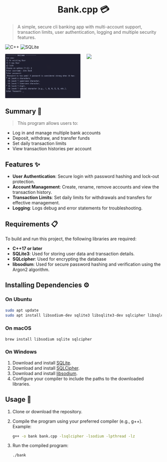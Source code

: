 <h1 align="center" style="font-size: 2em;">Bank.cpp 💳</h1>

> A simple, secure cli banking app with multi-account support, transaction limits, user authentication, logging and multiple security features.

![C++](https://img.shields.io/badge/c++-%2300599C.svg?style=flat&logo=c%2B%2B&logoColor=white)
![SQLite](https://img.shields.io/badge/sqlite-%2307405e.svg?style=flat&logo=sqlite&logoColor=white)

<div align="center" style="display: flex; justify-content: space-between; width: 100%;">
  <img src="../../images/bank/bank-welcome.png" style="width: 48%; object-fit: contain;">
  <img src="../../images/bank-accounts.png" style="width: 48%; object-fit: contain;">
</div>

## Summary 📝
> This program allows users to:
- Log in and manage multiple bank accounts
- Deposit, withdraw, and transfer funds
- Set daily transaction limits
- View transaction histories per account

## Features ✨
- **User Authentication**: Secure login with password hashing and lock-out protection.
- **Account Management**: Create, rename, remove accounts and view the transaction history.
- **Transaction Limits**: Set daily limits for withdrawals and transfers for effective management.
- **Logging**: Logs debug and error statements for troubleshooting.

## Requirements 📋

To build and run this project, the following libraries are required:
- **C++17 or later**
- **SQLite3**: Used for storing user data and transaction details.
- **SQLcipher**: Used for encrypting the database
- **libsodium**: Used for secure password hashing and verification using the Argon2 algorithm.

## Installing Dependencies ⚙️

### On Ubuntu
```bash
sudo apt update
sudo apt install libsodium-dev sqlite3 libsqlite3-dev sqlcipher libsqlcipher-dev
```

### On macOS
```bash
brew install libsodium sqlite sqlcipher
```

### On Windows
1. Download and install [SQLite](https://sqlite.org/download.html).
2. Download and install [SQLCipher](https://github.com/sqlcipher/sqlcipher).
3. Download and install [libsodium](https://libsodium.gitbook.io/doc/installation).
4. Configure your compiler to include the paths to the downloaded libraries.

## Usage 🚀
1. Clone or download the repository.
2. Compile the program using your preferred compiler (e.g., g++).
   Example:
   
   ```bash
   g++ -o bank bank.cpp -lsqlcipher -lsodium -lpthread -lz
   ```
3. Run the compiled program:

   ```bash
   ./bank
   ```
